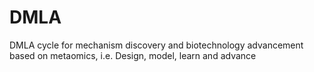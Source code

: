 # DMLA
 DMLA cycle for mechanism discovery and biotechnology advancement based on metaomics, i.e. Design, model, learn and advance

